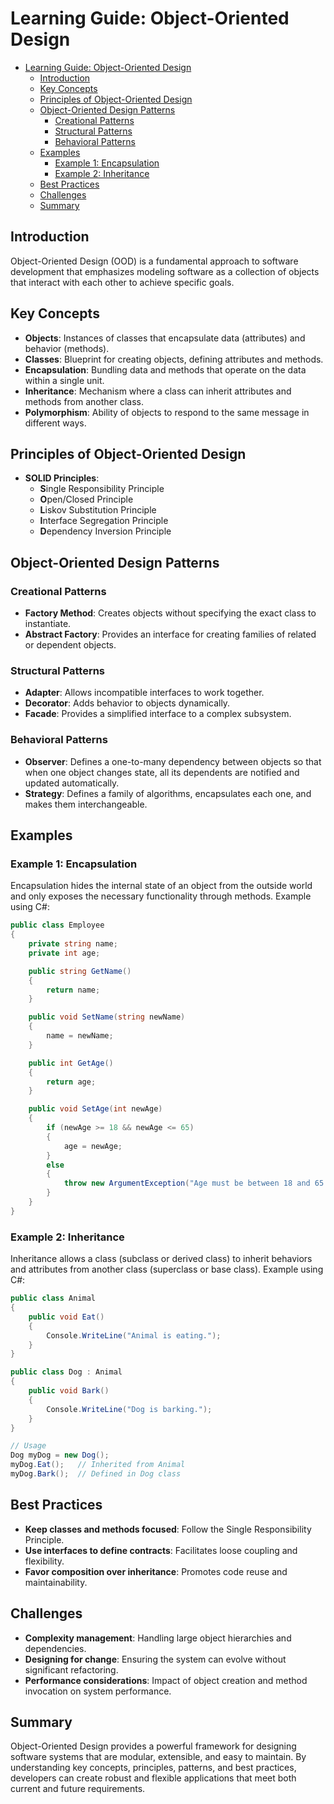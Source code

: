# Learning Guide: Object-Oriented Design

- [Learning Guide: Object-Oriented Design](#learning-guide-object-oriented-design)
  - [Introduction](#introduction)
  - [Key Concepts](#key-concepts)
  - [Principles of Object-Oriented Design](#principles-of-object-oriented-design)
  - [Object-Oriented Design Patterns](#object-oriented-design-patterns)
    - [Creational Patterns](#creational-patterns)
    - [Structural Patterns](#structural-patterns)
    - [Behavioral Patterns](#behavioral-patterns)
  - [Examples](#examples)
    - [Example 1: Encapsulation](#example-1-encapsulation)
    - [Example 2: Inheritance](#example-2-inheritance)
  - [Best Practices](#best-practices)
  - [Challenges](#challenges)
  - [Summary](#summary)

## Introduction

Object-Oriented Design (OOD) is a fundamental approach to software development that emphasizes modeling software as a collection of objects that interact with each other to achieve specific goals.

## Key Concepts

- **Objects**: Instances of classes that encapsulate data (attributes) and behavior (methods).
- **Classes**: Blueprint for creating objects, defining attributes and methods.
- **Encapsulation**: Bundling data and methods that operate on the data within a single unit.
- **Inheritance**: Mechanism where a class can inherit attributes and methods from another class.
- **Polymorphism**: Ability of objects to respond to the same message in different ways.

## Principles of Object-Oriented Design

- **SOLID Principles**:
  - **S**ingle Responsibility Principle
  - **O**pen/Closed Principle
  - **L**iskov Substitution Principle
  - **I**nterface Segregation Principle
  - **D**ependency Inversion Principle

## Object-Oriented Design Patterns

### Creational Patterns

- **Factory Method**: Creates objects without specifying the exact class to instantiate.
- **Abstract Factory**: Provides an interface for creating families of related or dependent objects.

### Structural Patterns

- **Adapter**: Allows incompatible interfaces to work together.
- **Decorator**: Adds behavior to objects dynamically.
- **Facade**: Provides a simplified interface to a complex subsystem.

### Behavioral Patterns

- **Observer**: Defines a one-to-many dependency between objects so that when one object changes state, all its dependents are notified and updated automatically.
- **Strategy**: Defines a family of algorithms, encapsulates each one, and makes them interchangeable.

## Examples

### Example 1: Encapsulation

Encapsulation hides the internal state of an object from the outside world and only exposes the necessary functionality through methods. Example using C#:

```csharp
public class Employee
{
    private string name;
    private int age;

    public string GetName()
    {
        return name;
    }

    public void SetName(string newName)
    {
        name = newName;
    }

    public int GetAge()
    {
        return age;
    }

    public void SetAge(int newAge)
    {
        if (newAge >= 18 && newAge <= 65)
        {
            age = newAge;
        }
        else
        {
            throw new ArgumentException("Age must be between 18 and 65.");
        }
    }
}
```

### Example 2: Inheritance

Inheritance allows a class (subclass or derived class) to inherit behaviors and attributes from another class (superclass or base class). Example using C#:

```csharp
public class Animal
{
    public void Eat()
    {
        Console.WriteLine("Animal is eating.");
    }
}

public class Dog : Animal
{
    public void Bark()
    {
        Console.WriteLine("Dog is barking.");
    }
}

// Usage
Dog myDog = new Dog();
myDog.Eat();   // Inherited from Animal
myDog.Bark();  // Defined in Dog class
```

## Best Practices

- **Keep classes and methods focused**: Follow the Single Responsibility Principle.
- **Use interfaces to define contracts**: Facilitates loose coupling and flexibility.
- **Favor composition over inheritance**: Promotes code reuse and maintainability.

## Challenges

- **Complexity management**: Handling large object hierarchies and dependencies.
- **Designing for change**: Ensuring the system can evolve without significant refactoring.
- **Performance considerations**: Impact of object creation and method invocation on system performance.

## Summary

Object-Oriented Design provides a powerful framework for designing software systems that are modular, extensible, and easy to maintain. By understanding key concepts, principles, patterns, and best practices, developers can create robust and flexible applications that meet both current and future requirements.
